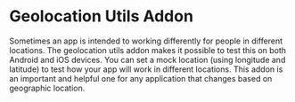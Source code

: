 # Geolocation Utils Addon

Sometimes an app is intended to working differently for people in different locations. The geolocation utils addon makes it possible to test this on both Android and iOS devices. You can set a mock location \(using longitude and latitude\) to test how your app will work in different locations. This addon is an important and helpful one for any application that changes based on geographic location.

